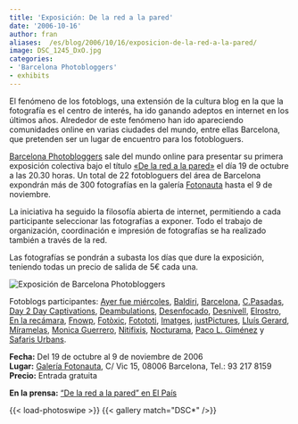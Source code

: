 ```yaml
---
title: 'Exposición: De la red a la pared'
date: '2006-10-16'
author: fran
aliases:  /es/blog/2006/10/16/exposicion-de-la-red-a-la-pared/
image: DSC_1245_DxO.jpg
categories:
- 'Barcelona Photobloggers'
- exhibits
---
```


El fenómeno de los fotoblogs, una extensión de la cultura blog en la que la fotografía es el centro de interés, ha ido ganando adeptos en internet en los últimos años. Alrededor de este fenómeno han ido apareciendo comunidades online en varias ciudades del mundo, entre ellas Barcelona, que pretenden ser un lugar de encuentro para los fotobloguers.

[Barcelona Photobloggers](http://barcelonaphotobloggers.org/) sale del mundo online para presentar su primera exposición colectiva bajo el título [«De la red a la pared»](http://web.mac.com/santiagogarces/iWeb/fotonautaesp/exposiciones/B6DFE02E-5489-4D82-834E-0189286E691C.html) el día 19 de octubre a las 20.30 horas. Un total de 22 fotobloguers del área de Barcelona expondrán más de 300 fotografías en la galería [Fotonauta](http://www.fotonauta.com/) hasta el 9 de noviembre.

La iniciativa ha seguido la filosofía abierta de internet, permitiendo a cada participante seleccionar las fotografías a exponer. Todo el trabajo de organización, coordinación e impresión de fotografías se ha realizado también a través de la red.

Las fotografías se pondrán a subasta los días que dure la exposición, teniendo todas un precio de salida de 5€ cada una.

<img alt="Exposición de Barcelona Photobloggers" src="exposicionbcnphotobloggers.jpg" class="aligncenter" />

Fotoblogs participantes: [Ayer fue miércoles](http://www.ayerfuemiercoles.com/), [Baldiri](http://www.baldiri.net/), [Barcelona](http://barcelona.visualblogging.com/), [C.Pasadas](http://www.fotocpasadas.blogspot.com/), [Day 2 Day Captivations](http://sebastian.yepes.in/), [Deambulations](http://papalimbo.my-expressions.com/), [Desenfocado](http://www.desenfocado.com/), [Desnivell](http://www.desnivell.com/), [Elrostro](http://www.elrostro.com/), [En la recámara](http://www.enlarecamara.com/), [Fnowp](http://www.fnowp.blogspot.com/), [Fotòxic](http://www.fotoxic.org/), [Fotototi](http://www.fotototi.blogspot.com/), [Imatges](http://www.imatges.net/), [justPictures](http://justpictures.inhubi.com/), [Lluís Gerard](http://www.lluisgerard.com/), [Míramelas](http://www.miramela.com/fotoblog/), [Monica Guerrero](http://monica-guerrero.blogspot.com/), [Nitifixis](http://www.nitifixis.com/), [Nocturama](http://www.marceloaurelio.com/nocturama/), [Paco L. Giménez](http://pacolopez.blogspot.com/) y [Safaris Urbans](http://safarisurbans.blogspot.com/).

**Fecha:** Del 19 de octubre al 9 de noviembre de 2006  
**Lugar:** [Galería Fotonauta](http://www.fotonauta.com/), C/ Vic 15, 08006 Barcelona, Tel.: 93 217 8159  
**Precio:** Entrada gratuita

**En la prensa:** [“De la red a la pared” en El País](/es/blog/2006/10/19/de-la-red-a-la-pared-en-el-pais/)

{{< load-photoswipe >}}
{{< gallery match="DSC*" />}}